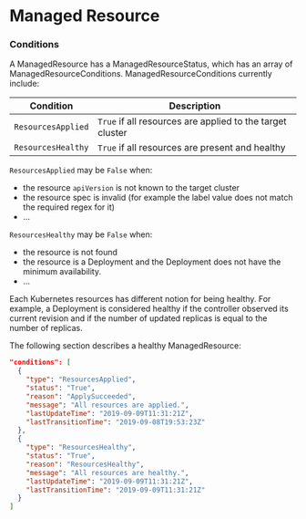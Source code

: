 # Managed Resource

### Conditions

A ManagedResource has a ManagedResourceStatus, which has an array of ManagedResourceConditions. ManagedResourceConditions currently include:

| Condition          | Description                                               |
| ------------------ | --------------------------------------------------------- |
| `ResourcesApplied` | `True` if all resources are applied to the target cluster |
| `ResourcesHealthy` | `True` if all resources are present and healthy           |

`ResourcesApplied` may be `False` when:
  - the resource `apiVersion` is not known to the target cluster
  - the resource spec is invalid (for example the label value does not match the required regex for it)
  - ...

`ResourcesHealthy` may be `False` when:
  - the resource is not found
  - the resource is a Deployment and the Deployment does not have the minimum availability.
  - ...

Each Kubernetes resources has different notion for being healthy. For example, a Deployment is considered healthy if the controller observed its current revision and if the number of updated replicas is equal to the number of replicas.

The following section describes a healthy ManagedResource:

```json
"conditions": [
  {
    "type": "ResourcesApplied",
    "status": "True",
    "reason": "ApplySucceeded",
    "message": "All resources are applied.",
    "lastUpdateTime": "2019-09-09T11:31:21Z",
    "lastTransitionTime": "2019-09-08T19:53:23Z"
  },
  {
    "type": "ResourcesHealthy",
    "status": "True",
    "reason": "ResourcesHealthy",
    "message": "All resources are healthy.",
    "lastUpdateTime": "2019-09-09T11:31:21Z",
    "lastTransitionTime": "2019-09-09T11:31:21Z"
  }
]   
```
